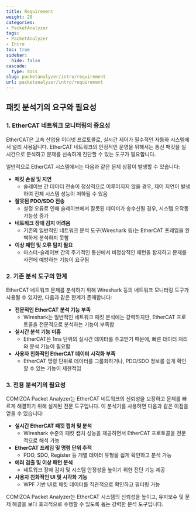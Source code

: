 ```yaml
---
title: Requirement
weight: 20
categories:
- PacketAnalyzer
tags:
- PacketAnalyzer
- Intro
toc: true
sidebar:
  hide: false
cascade:
  type: docs
slug: packetanalyzer/intro/requirement
url: packetanalyzer/intro/requirement
---
```


## 패킷 분석기의 요구와 필요성

### 1. EtherCAT 네트워크 모니터링의 중요성

EtherCAT은 고속 산업용 이더넷 프로토콜로, 실시간 제어가 필수적인 자동화 시스템에서 널리 사용됩니다. EtherCAT 네트워크의 안정적인 운영을 위해서는 통신 패킷을 실시간으로 분석하고 문제를 신속하게 진단할 수 있는 도구가 필요합니다.

일반적으로 EtherCAT 시스템에서는 다음과 같은 문제 상황이 발생할 수 있습니다:

- **패킷 손실 및 지연**  
  - 슬레이브 간 데이터 전송이 정상적으로 이루어지지 않을 경우, 제어 지연이 발생하여 전체 시스템 성능이 저하될 수 있음
- **잘못된 PDO/SDO 전송**  
  - 설정 오류로 인해 슬레이브에서 잘못된 데이터가 송수신될 경우, 시스템 오작동 가능성 증가
- **네트워크 장애 감지 어려움**  
  - 기존의 일반적인 네트워크 분석 도구(Wireshark 등)는 EtherCAT 프레임을 완벽하게 분석하지 못함
- **이상 패턴 및 오류 탐지 필요**  
  - 마스터-슬레이브 간의 주기적인 통신에서 비정상적인 패턴을 탐지하고 문제를 사전에 예방하는 기능이 요구됨

### 2. 기존 분석 도구의 한계

EtherCAT 네트워크 문제를 분석하기 위해 Wireshark 등의 네트워크 모니터링 도구가 사용될 수 있지만, 다음과 같은 한계가 존재합니다:

- **전문적인 EtherCAT 분석 기능 부족**  
  - Wireshark는 일반적인 네트워크 패킷 분석에는 강력하지만, EtherCAT 프로토콜을 전문적으로 분석하는 기능이 부족함
- **실시간 분석 기능 미흡**  
  - EtherCAT은 1ms 단위의 실시간 데이터를 주고받기 때문에, 빠른 데이터 처리와 분석 기능이 필요함
- **사용자 친화적인 EtherCAT 데이터 시각화 부족**  
  - EtherCAT 명령 단위로 데이터를 그룹화하거나, PDO/SDO 정보를 쉽게 확인할 수 있는 기능이 제한적임

### 3. 전용 분석기의 필요성

COMIZOA Packet Analyzer는 EtherCAT 네트워크의 신뢰성을 보장하고 문제를 빠르게 해결하기 위해 설계된 전문 도구입니다. 이 분석기를 사용하면 다음과 같은 이점을 얻을 수 있습니다:

- **실시간 EtherCAT 패킷 캡처 및 분석**  
  - Wireshark 수준의 패킷 캡처 성능을 제공하면서 EtherCAT 프로토콜을 전문적으로 해석 가능
- **EtherCAT 프레임 및 명령 단위 추적**  
  - PDO, SDO, Register 등 개별 데이터 유형을 쉽게 확인하고 분석 가능
- **에러 검출 및 이상 패턴 분석**  
  - 네트워크 장애 감지 및 시스템 안정성을 높이기 위한 진단 기능 제공
- **사용자 친화적인 UI 및 시각화 기능**  
  - WPF 기반 UI로 패킷 데이터를 직관적으로 확인하고 필터링 가능

COMIZOA Packet Analyzer는 EtherCAT 시스템의 신뢰성을 높이고, 유지보수 및 문제 해결을 보다 효과적으로 수행할 수 있도록 돕는 강력한 분석 도구입니다.
